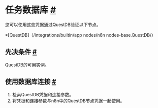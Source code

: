 


 任务数据库
 [#](#questdb "永久链接")
=========================================



 您可以使用这些凭据通过QuestDB验证以下节点。
 


*[QuestDB]（/integrations/builtin/app nodes/n8n nodes-base.QuestDB/）



 先决条件
 [#](#先决条件 "永久链接")
-----------------------------------------------------



 QuestDB的可用实例。
 



 使用数据库连接
 [#](#使用数据库连接 "永久链接")
-----------------------------------------------------------------------------


1. 检索QuestDB凭据和连接参数。
2. 将凭据和连接参数与n8n中的QuestDB节点凭据一起使用。




